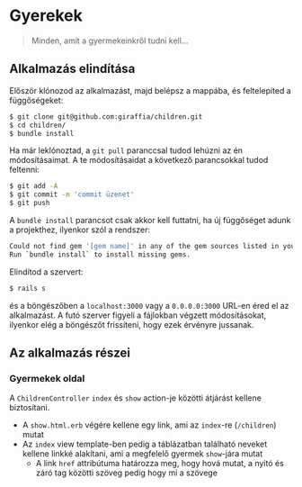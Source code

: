 # Gyerekek

> Minden, amit a gyermekeinkről tudni kell...

## Alkalmazás elindítása

Először klónozod az alkalmazást, majd belépsz a mappába, és feltelepíted a függőségeket:

```bash
$ git clone git@github.com:giraffia/children.git
$ cd children/
$ bundle install
```

Ha már leklónoztad, a `git pull` paranccsal tudod lehúzni az én módosításaimat. A te módosításaidat a következő parancsokkal tudod feltenni:

```bash
$ git add -A
$ git commit -m 'commit üzenet'
$ git push
```

A `bundle install` parancsot csak akkor kell futtatni, ha új függőséget adunk a projekthez, ilyenkor szól a rendszer:

```bash
Could not find gem '[gem name]' in any of the gem sources listed in your Gemfile.
Run `bundle install` to install missing gems.
```

Elindítod a szervert:

```bash
$ rails s
```

és a böngészőben a `localhost:3000` vagy a `0.0.0.0:3000` URL-en éred el az alkalmazást. A futó szerver figyeli a fájlokban végzett módosításokat, ilyenkor elég a böngészőt frissíteni, hogy ezek érvényre jussanak.

## Az alkalmazás részei

<!-- ### Üdvözlő oldal

A gyökér (root) útvonalon (`http://0.0.0.0:3000/`) a welcome/index.html fogad minket, ezt a fájlt kellene átírni, hogy a következőket tartalmazza:

* egy címet (h1): Üdv a Gyerekek alkalmazásban!
* egy bekezdést (p): Itt eltárolhatsz, és visszakereshetsz mindent a gyermekekkel kapcsolatban.
* valamint egy linket (a) a `/children` oldalra (href attribútum) -->

### Gyermekek oldal

<!-- A `/children` útvonalat a router a `ChildrenController` osztály `index` metódusába irányítja, innen pedig a `children/index.*` nevű view fájlt rendereli.
A controller és a view `@`-os változókon keresztül kommunikál egymással, vagyis az `index` metódusban létrehozott `@children` változó elérhető a view fájlban.
Az `.erb` kiterjesztésű fájlok (embedded ruby = beágyazott ruby) a `<%  %>` és `<%=  %>` speciális szintaxissal tud ruby kódot fogadni. Az egyenlőségjeles (második) verzió azt jelenti, hogy az eredményt beleírja a fájlba

* Ahhoz, hogy legyenek gyerekek az adatbázisban, futtasd a `rails db:seed` parancsot a terminálban.
* A controller action (metódus) már készen van, a view azonban még hiányos
  * legyen címe (h1): Gyermekek
  * a "gyermekek száma:" sor tartalmazza a kapott `@children` tömbben szereplő elemek számát (`@children.size`)
  * ezek után tömb elemeit egy táblázatban kellene feltüntetni
    * amelynek fejléce: "Név", "Születési idő", "Nem"
    * sorai pedig a megfelelő gyermek adatai (`name`, `time_of_birth`, `sex`) -->

<!-- A `/children/:id` útvonalat a router a `ChildrenController` osztály `show` metódusába irányítja úgy, hogy az `:id` helyén lévő értéket a `params` `:id` kulcsában teszi elérhetővé. A metódus ez alapján az id alapján keresi meg a kért gyereket.
A `show` view fájlban a következőket kell megjeleníteni:

* A cím a gyermek neve legyen
* alatta egy számozatlan lista (ul) a következő pontokkal:
  * neme
  * születés időpontja, majd zárójelben hogy mennyi idős ('2 éves és 8 hónapos')
    * a `Child` modelben (`app/models/child.rb`) definiáltam egy `age` metódust, amit a `@child` objektumon lehet meghívni (`@child.age`)
    * a metódus egy `Hash` adatstruktúrával tér vissza, amelynek `:years` és `:months` kulcsai adják meg, hogy hány éves, illetve hány hónapos
    * a `Hash` megfelelő kulcsához tartozó értéket a `[]` segítségével lehet elérni: `@child.age[:years]`, `@child.years[:months]`
  * hány nap van hátra a következő születésnapjáig ('123 nap múlva lesz a születésnapja')
    * a megfelelő számot a `Child` model `days_until_next_birthday` metódusa adja meg -->

A `ChildrenController` `index` és `show` action-je közötti átjárást kellene biztosítani.

* A `show.html.erb` végére kellene egy link, ami az `index`-re (`/children`) mutat
* Az `index` view template-ben pedig a táblázatban található neveket kellene linkké alakítani, ami a megfelelő gyermek `show`-jára mutat
  * A link `href` attribútuma határozza meg, hogy hová mutat, a nyitó és záró tag közötti szöveg pedig hogy mi a szövege
